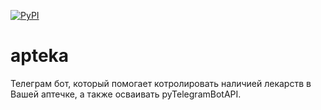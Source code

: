 [![PyPI](https://img.shields.io/badge/python-3.6-blue.svg)](https://github.com/IvanDolgov/apteka)
# apteka
Телеграм бот, который помогает котролировать наличией лекарств в Вашей аптечке, а также осваивать pyTelegramBotAPI.
